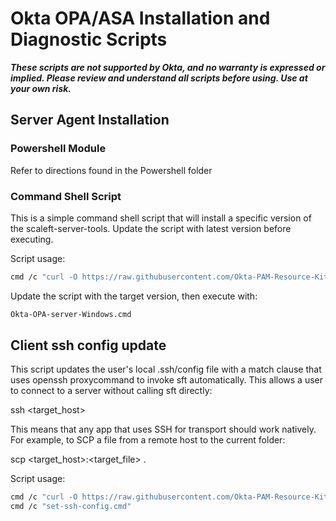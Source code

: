 # Okta OPA/ASA Installation and Diagnostic Scripts

**_These scripts are not supported by Okta, and no warranty is expressed or implied.  Please review and understand all scripts before using.  Use at your own risk._**

## Server Agent Installation

### Powershell Module

Refer to directions found in the Powershell folder

### Command Shell Script

This is a simple command shell script that will install a specific version of the scaleft-server-tools.  Update the script with latest version before executing.

Script usage:

```bash
cmd /c "curl -O https://raw.githubusercontent.com/Okta-PAM-Resource-Kit/scripts/refs/heads/main/installation/windows/Okta-OPA-server-Windows.cmd"
```

Update the script with the target version, then execute with:

```bash
Okta-OPA-server-Windows.cmd
```


## Client ssh config update

This script updates the user's local .ssh/config file with a match clause that uses openssh proxycommand to invoke sft automatically.  This allows a user to connect to a server without calling sft directly:  

ssh <target_host>

This means that any app that uses SSH for transport should work natively.  For example, to SCP a file from a remote host to the current folder:

scp <target_host>:<target_file> .

Script usage:

```bash
cmd /c "curl -O https://raw.githubusercontent.com/Okta-PAM-Resource-Kit/scripts/refs/heads/main/installation/windows/set-ssh-config.cmd"
cmd /c "set-ssh-config.cmd"
```